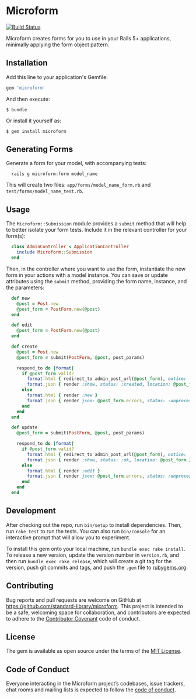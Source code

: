 # Microform

[![Build Status](https://travis-ci.org/standard-library/microform.svg?branch=master)](https://travis-ci.org/standard-library/microform)

Microform creates forms for you to use in your Rails 5+ applications, minimally applying the form object pattern.

## Installation

Add this line to your application's Gemfile:

```ruby
gem 'microform'
```

And then execute:

    $ bundle

Or install it yourself as:

    $ gem install microform

## Generating Forms

Generate a form for your model, with accompanying tests:

```
  rails g microform:form model_name
```

This will create two files: `app/forms/model_name_form.rb` and `test/forms/model_name_test.rb`.

## Usage

 The `Microform::Submission` module provides a `submit` method that will help to better isolate your form tests. Include it in the relevant controller for your form(s):

```ruby
  class AdminController < ApplicationController
    include Microform::Submission
  end
```

Then, in the controller where you want to use the form, instantiate the new form in your actions with a model instance. You can save or update attributes using the `submit` method, providing the form name, instance, and the parameters:

```ruby
  def new
    @post = Post.new
    @post_form = PostForm.new(@post)
  end

  def edit
    @post_form = PostForm.new(@post)
  end

  def create
    @post = Post.new
    @post_form = submit(PostForm, @post, post_params)

    respond_to do |format|
      if @post_form.valid?
        format.html { redirect_to admin_post_url(@post_form), notice: 'Post was successfully created.' }
        format.json { render :show, status: :created, location: @post_form }
      else
        format.html { render :new }
        format.json { render json: @post_form.errors, status: :unprocessable_entity }
      end
    end
  end

  def update
    @post_form = submit(PostForm, @post, post_params)

    respond_to do |format|
      if @post_form.valid?
        format.html { redirect_to admin_post_url(@post_form), notice: 'Post was successfully updated.' }
        format.json { render :show, status: :ok, location: @post_form }
      else
        format.html { render :edit }
        format.json { render json: @post_form.errors, status: :unprocessable_entity }
      end
    end
  end
```

## Development

After checking out the repo, run `bin/setup` to install dependencies. Then, run `rake test` to run the tests. You can also run `bin/console` for an interactive prompt that will allow you to experiment.

To install this gem onto your local machine, run `bundle exec rake install`. To release a new version, update the version number in `version.rb`, and then run `bundle exec rake release`, which will create a git tag for the version, push git commits and tags, and push the `.gem` file to [rubygems.org](https://rubygems.org).

## Contributing

Bug reports and pull requests are welcome on GitHub at https://github.com/standard-library/microform. This project is intended to be a safe, welcoming space for collaboration, and contributors are expected to adhere to the [Contributor Covenant](http://contributor-covenant.org) code of conduct.

## License

The gem is available as open source under the terms of the [MIT License](http://opensource.org/licenses/MIT).

## Code of Conduct

Everyone interacting in the Microform project’s codebases, issue trackers, chat rooms and mailing lists is expected to follow the [code of conduct](https://github.com/[USERNAME]/microform/blob/master/CODE_OF_CONDUCT.md).

